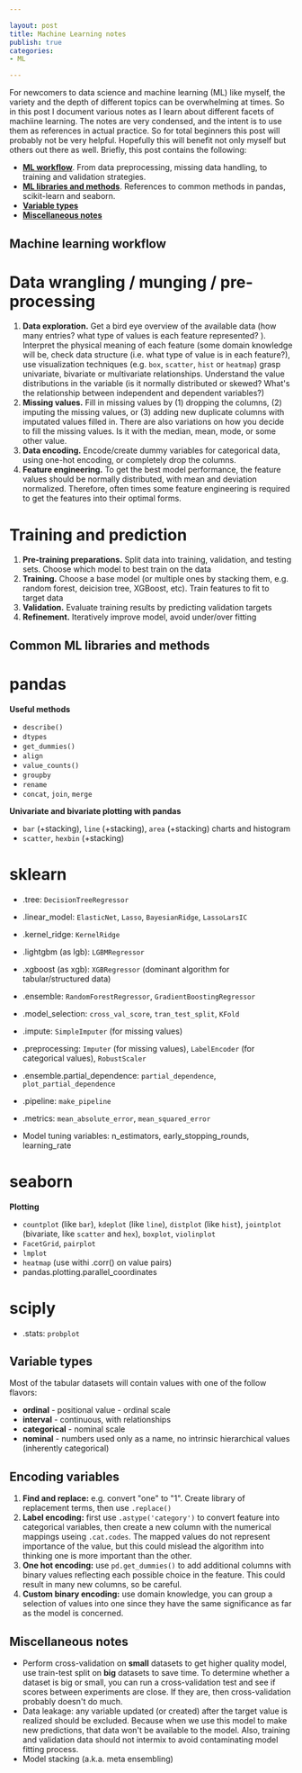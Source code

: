 ```yaml
---

layout: post
title: Machine Learning notes
publish: true
categories: 
- ML

---
```


For newcomers to data science and machine learning (ML) like myself, the variety and the depth of different topics can be overwhelming at times. So in this post I document various notes as I learn about different facets of machiine learning. The notes are very condensed, and the intent is to use them as references in actual practice. So for total beginners this post will probably not be very helpful. Hopefully this will benefit not only myself but others out there as well. Briefly, this post contains the following:  

- [**ML workflow**](#machine-learning-workflow). From data preprocessing, missing data handling, to training and validation strategies.  
- [**ML libraries and methods**](#common-ml-libraries-and-methods). References to common methods in pandas, scikit-learn and seaborn.  
- [**Variable types**](#variable-types)  
- [**Miscellaneous notes**](#miscellaneous-notes)  

## Machine learning workflow

# Data wrangling / munging / pre-processing
1. **Data exploration.** Get a bird eye overview of the available data (how many entries? what type of values is each feature represented? ). Interpret the physical meaning of each feature (some domain knowledge will be, check data structure (i.e. what type of value is in each feature?), use visualization techniques (e.g. `box`, `scatter`, `hist` or `heatmap`) grasp univariate, bivariate or multivariate relationships. Understand the value distributions in the variable (is it normally distributed or skewed? What's the relationship between independent and dependent variables?)
2. **Missing values.** Fill in missing values by (1) dropping the columns, (2) imputing the missing values, or (3) adding new duplicate columns with imputated values filled in. There are also variations on how you decide to fill the missing values. Is it with the median, mean, mode, or some other value.
3. **Data encoding.** Encode/create dummy variables for categorical data, using one-hot encoding, or completely drop the columns.   
4. **Feature engineering.** To get the best model performance, the feature values should be normally distributed, with mean and deviation normalized. Therefore, often times some feature engineering is required to get the features into their optimal forms. 

# Training and prediction
1. **Pre-training preparations.** Split data into training, validation, and testing sets. Choose which model to best train on the data
2. **Training.** Choose a base model (or multiple ones by stacking them, e.g. random forest, deicision tree, XGBoost, etc). Train features to fit to target data 
3. **Validation.** Evaluate training results by predicting validation targets
4. **Refinement.** Iteratively improve model, avoid under/over fitting

## Common ML libraries and methods
# pandas
**Useful methods**
* `describe()`
* `dtypes`
* `get_dummies()`
* `align`
* `value_counts()`
* `groupby`
* `rename`
* `concat`, `join`, `merge`

**Univariate and bivariate plotting with pandas**
* `bar` (+stacking), `line` (+stacking), `area` (+stacking) charts and histogram
* `scatter`, `hexbin` (+stacking)

# sklearn

* .tree: `DecisionTreeRegressor`
* .linear_model: `ElasticNet`, `Lasso`, `BayesianRidge`, `LassoLarsIC`
* .kernel_ridge: `KernelRidge`
* .lightgbm (as lgb): `LGBMRegressor`
* .xgboost (as xgb): `XGBRegressor` (dominant algorithm for tabular/structured data)
* .ensemble: `RandomForestRegressor`, `GradientBoostingRegressor`
* .model_selection: `cross_val_score`, `tran_test_split`, `KFold`
* .impute: `SimpleImputer` (for missing values)
* .preprocessing: `Imputer` (for missing values), `LabelEncoder` (for categorical values), `RobustScaler`
* .ensemble.partial_dependence: `partial_dependence`, `plot_partial_dependence`
* .pipeline: `make_pipeline`

* .metrics: `mean_absolute_error`, `mean_squared_error`

* Model tuning variables: n_estimators, early_stopping_rounds, learning_rate

# seaborn
**Plotting**
* `countplot` (like `bar`), `kdeplot` (like `line`), `distplot` (like `hist`), `jointplot` (bivariate, like `scatter` and `hex`), `boxplot`, `violinplot`
* `FacetGrid`, `pairplot`
* `lmplot`
* `heatmap` (use withi .corr() on value pairs)
* pandas.plotting.parallel_coordinates

# sciply
* .stats: `probplot`

## Variable types
Most of the tabular datasets will contain values with one of the follow flavors:
* **ordinal** - positional value - ordinal scale
* **interval** - continuous, with relationships
* **categorical** - nominal scale
* **nominal** - numbers used only as a name, no intrinsic hierarchical values (inherently categorical)

## Encoding variables
1. **Find and replace:** e.g. convert "one" to "1". Create library of replacement terms, then use `.replace()`
2. **Label encoding:** first use `.astype('category')` to convert feature into categorical variables, then create a new column with the numerical mappings useing `.cat.codes`. The mapped values do not represent importance of the value, but this could mislead the algorithm into thinking one is more important than the other.
3. **One hot encoding:** use `pd.get_dummies()` to add additional columns with binary values reflecting each possible choice in the feature. This could result in many new columns, so be careful.
4. **Custom binary encoding:** use domain knowledge, you can group a selection of values into one since they have the same significance as far as the model is concerned.	


## Miscellaneous notes
* Perform cross-validation on **small** datasets to get higher quality model, use train-test split on **big** datasets to save time. To determine whether a dataset is big or small, you can run a cross-validation test and see if scores between experiments are close. If they are, then cross-validation probably doesn't do much. 
* Data leakage: any variable updated (or created) after the target value is realized should be excluded. Because when we use this model to make new predictions, that data won't be available to the model. Also, training and validation data should not intermix to avoid contaminating model fitting process.
* Model stacking (a.k.a. meta ensembling)

